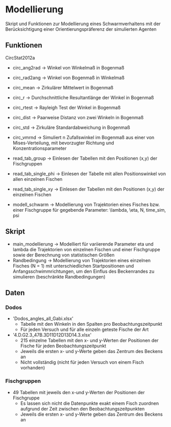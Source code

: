 # Modellierung
Skript und Funktionen zur Modellierung eines Schwarmverhaltens mit der Berücksichtigung einer Orientierungspräferenz der simulierten Agenten

## Funktionen
CircStat2012a
- circ_ang2rad           -> Winkel von Winkelmaß in Bogenmaß
- circ_rad2ang           -> Winkel von Bogenmaß in Winkelmaß
- circ_mean              -> Zirkulärer Mittelwert in Bogenmaß
- circ_r                 -> Durchschnittliche Resultantlänge der Winkel in Bogenmaß
- circ_rtest             -> Rayleigh Test der Winkel in Bogenmaß
- circ_dist              -> Paarweise Distanz von zwei Winkeln in Bogenmaß
- circ_std               -> Zirkuläre Standardabweichung in Bogenmaß
- circ_vmrnd             -> Simuliert n Zufallswinkel im Bogenmaß aus einer von Mises-Verteilung, mit bevorzugter 
                            Richtung und Konzentrationsparameter 


- read_tab_group         -> Einlesen der Tabellen mit den Positionen (x,y) der Fischgruppen
- read_tab_single_phi    -> Einlesen der Tabelle mit allen Positionswinkel von allen einzelnen Fischen
- read_tab_single_xy     -> Einlesen der Tabellen mit den Positionen (x,y) der einzelnen Fischen
- modell_schwarm         -> Modellierung von Trajektorien eines Fisches bzw. einer Fischgruppe für gegebende Parameter: \lambda, \eta, N, time_sim, psi 

## Skript
- main_modellierung        -> Modelliert für variierende Parameter eta und lambda die Trajektorien von einzelnen Fischen und einer Fischgruppe sowie der Berechnung von 
                            statistischen Größen
- Randbedingung            -> Modellierung von Trajektorien eines einzelnen Fisches (N = 1) mit unterschiedlichen Startpositionen und Anfangsschwimmrichtungen, um den Einflus des Beckenrandes zu simulieren (beschränkte Randbedingungen)

## Daten
### Dodos
- 'Dodos_angles_all_Gabi.xlsx'
  - Tabelle mit den Winkeln in den Spalten pro Beobachtungszeitpunkt 
  - Für jeden Versuch und für alle einzeln geteste Fische der Art 
- '4.D.G2.3_47B.3D11D12D13D14.3.xlsx'
  - 215 einzelne Tabellen mit den x- und y-Werten der Positionen der Fische 
  für jeden Beobachtungszeitpunkt
  - Jeweils die ersten x- und y-Werte geben das Zentrum des Beckens an
  - Nicht vollständig (nicht für jeden Versuch von einem Fisch vorhanden)

### Fischgruppen
- 49 Tabellen mit jeweils den x-und y-Werten der Positionen der Fischgruppe
  - Es lassen sich nicht die Datenpunkte exakt einem Fisch zuordnen 
     aufgrund der Zeit zwischen den Beobachtungszeitpunkten
  - Jeweils die ersten x- und y-Werte geben das Zentrum des Beckens an



